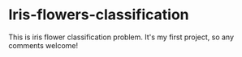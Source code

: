 # Iris-flowers-classification
This is iris flower classification problem. It's my first project, so any comments welcome!
